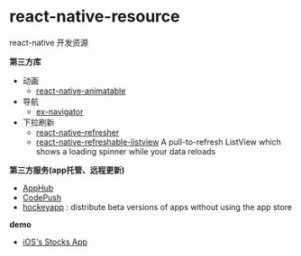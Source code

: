 # react-native-resource
react-native 开发资源


**第三方库**
  - 动画
    - [react-native-animatable](https://github.com/oblador/react-native-animatable)
  - 导航
    - [ex-navigator](https://github.com/exponentjs/ex-navigator)
  - 下拉刷新
    - [react-native-refresher](https://github.com/syrusakbary/react-native-refresher)
    - [react-native-refreshable-listview](https://github.com/jsdf/react-native-refreshable-listview)
        A pull-to-refresh ListView which shows a loading spinner while your data reloads
  

**第三方服务(app托管、远程更新)**
  - [AppHub](https://apphub.io/)
  - [CodePush](http://microsoft.github.io/code-push/)
  - [hockeyapp](http://hockeyapp.net/features/) : distribute beta versions of apps without using the app store
  
**demo**

  - [iOS's Stocks App](https://github.com/7kfpun/FinanceReactNative)

